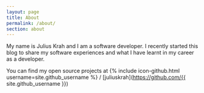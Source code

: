 ```yaml
---
layout: page
title: About
permalink: /about/
section: about
---
```


My name is Julius Krah and I am a software developer. I recently started this blog to share my software experiences and what I have learnt
in my career as a developer.

You can find my open source projects at
{% include icon-github.html username=site.github_username %} /
[juliuskrah](https://github.com/{{ site.github_username }})
